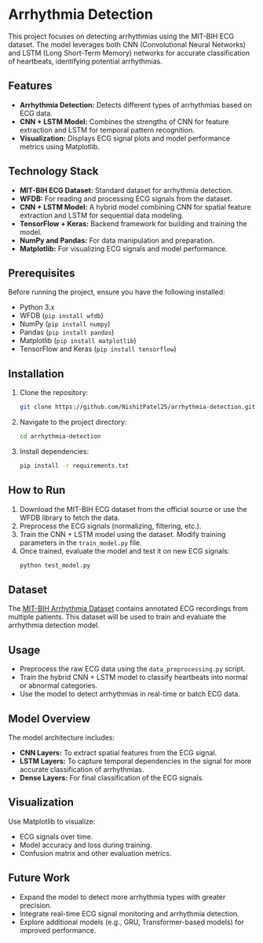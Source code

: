 # Arrhythmia Detection

This project focuses on detecting arrhythmias using the MIT-BIH ECG dataset. The model leverages both CNN (Convolutional Neural Networks) and LSTM (Long Short-Term Memory) networks for accurate classification of heartbeats, identifying potential arrhythmias.

## Features

- **Arrhythmia Detection:** Detects different types of arrhythmias based on ECG data.
- **CNN + LSTM Model:** Combines the strengths of CNN for feature extraction and LSTM for temporal pattern recognition.
- **Visualization:** Displays ECG signal plots and model performance metrics using Matplotlib.
  
## Technology Stack

- **MIT-BIH ECG Dataset:** Standard dataset for arrhythmia detection.
- **WFDB:** For reading and processing ECG signals from the dataset.
- **CNN + LSTM Model:** A hybrid model combining CNN for spatial feature extraction and LSTM for sequential data modeling.
- **TensorFlow + Keras:** Backend framework for building and training the model.
- **NumPy and Pandas:** For data manipulation and preparation.
- **Matplotlib:** For visualizing ECG signals and model performance.

## Prerequisites

Before running the project, ensure you have the following installed:

- Python 3.x
- WFDB (`pip install wfdb`)
- NumPy (`pip install numpy`)
- Pandas (`pip install pandas`)
- Matplotlib (`pip install matplotlib`)
- TensorFlow and Keras (`pip install tensorflow`)

## Installation

1. Clone the repository:
    ```bash
    git clone https://github.com/NishitPatel25/arrhythmia-detection.git
    ```
2. Navigate to the project directory:
    ```bash
    cd arrhythmia-detection
    ```
3. Install dependencies:
    ```bash
    pip install -r requirements.txt
    ```

## How to Run

1. Download the MIT-BIH ECG dataset from the official source or use the WFDB library to fetch the data.
2. Preprocess the ECG signals (normalizing, filtering, etc.).
3. Train the CNN + LSTM model using the dataset. Modify training parameters in the `train_model.py` file.
4. Once trained, evaluate the model and test it on new ECG signals:
    ```bash
    python test_model.py
    ```

## Dataset

The [MIT-BIH Arrhythmia Dataset](https://www.physionet.org/content/mitdb/) contains annotated ECG recordings from multiple patients. This dataset will be used to train and evaluate the arrhythmia detection model.

## Usage

- Preprocess the raw ECG data using the `data_preprocessing.py` script.
- Train the hybrid CNN + LSTM model to classify heartbeats into normal or abnormal categories.
- Use the model to detect arrhythmias in real-time or batch ECG data.

## Model Overview

The model architecture includes:
- **CNN Layers:** To extract spatial features from the ECG signal.
- **LSTM Layers:** To capture temporal dependencies in the signal for more accurate classification of arrhythmias.
- **Dense Layers:** For final classification of the ECG signals.

## Visualization

Use Matplotlib to visualize:
- ECG signals over time.
- Model accuracy and loss during training.
- Confusion matrix and other evaluation metrics.

## Future Work

- Expand the model to detect more arrhythmia types with greater precision.
- Integrate real-time ECG signal monitoring and arrhythmia detection.
- Explore additional models (e.g., GRU, Transformer-based models) for improved performance.

